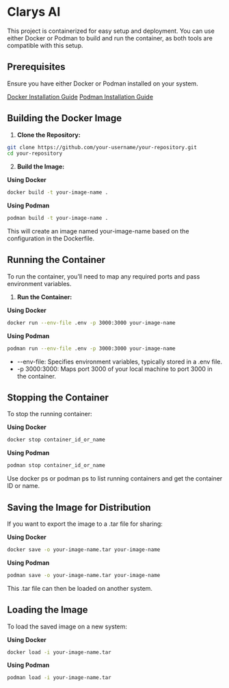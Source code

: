 # Clarys AI

This project is containerized for easy setup and deployment. You can use either Docker or Podman to build and run the container, as both tools are compatible with this setup.

## Prerequisites

Ensure you have either Docker or Podman installed on your system.

[Docker Installation Guide](https://docs.docker.com/engine/install/https:/)
[Podman Installation Guide](https://podman.io/docs/installation)

## Building the Docker Image

1. **Clone the Repository:**

```bash
git clone https://github.com/your-username/your-repository.git
cd your-repository

```

2. **Build the Image:**

**Using Docker**

```bash
docker build -t your-image-name .
```

**Using Podman**

```bash
podman build -t your-image-name .
```

This will create an image named your-image-name based on the configuration in the Dockerfile.

## Running the Container

To run the container, you’ll need to map any required ports and pass environment variables.

1. **Run the Container:**

**Using Docker**

```bash
docker run --env-file .env -p 3000:3000 your-image-name
```

**Using Podman**

```bash
podman run --env-file .env -p 3000:3000 your-image-name
```

* --env-file: Specifies environment variables, typically stored in a .env file.
* -p 3000:3000: Maps port 3000 of your local machine to port 3000 in the container.

## Stopping the Container

To stop the running container:

**Using Docker**

```bash
docker stop container_id_or_name

```

**Using Podman**

```bash
podman stop container_id_or_name
```

Use docker ps or podman ps to list running containers and get the container ID or name.

## Saving the Image for Distribution

If you want to export the image to a .tar file for sharing:

**Using Docker**

```bash
docker save -o your-image-name.tar your-image-name
```

**Using Podman**

```bash
podman save -o your-image-name.tar your-image-name
```

This .tar file can then be loaded on another system.

## Loading the Image

To load the saved image on a new system:

**Using Docker**

```bash
docker load -i your-image-name.tar
```

**Using Podman**

```bash
podman load -i your-image-name.tar
```
